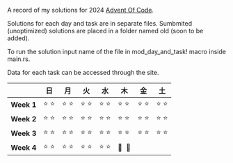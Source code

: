 A record of my solutions for 2024 [Advent Of Code](https://adventofcode.com/ "AoC").

Solutions for each day and task are in separate files. Sumbmited (unoptimized) solutions are placed in a folder named old (soon to be added).

To run the solution input name of the file in mod_day_and_task! macro inside main.rs.

Data for each task can be accessed through the site.

|            | 日 | 月 | 火 | 水 | 木 | 金 | 土 |
|:-----------|-------|-------|-------|-------|-------|-------|-------|
| **Week 1** |⭐&nbsp;⭐|⭐&nbsp;⭐|⭐&nbsp;⭐|⭐&nbsp;⭐|⭐&nbsp;⭐|⭐&nbsp;⭐|⭐&nbsp;⭐|
| **Week 2** |⭐&nbsp;⭐|⭐&nbsp;⭐|⭐&nbsp;⭐|⭐&nbsp;⭐|⭐&nbsp;⭐|⭐&nbsp;⭐|⭐&nbsp;⭐|
| **Week 3** |⭐&nbsp;⭐|⭐&nbsp;⭐|⭐&nbsp;⭐|⭐&nbsp;⭐|⭐&nbsp;⭐|⭐&nbsp;⭐|⭐&nbsp;⭐|
| **Week 4** |⭐&nbsp;⭐|⭐&nbsp;⭐|⭐&nbsp;⭐|⭐&nbsp;⭐|🎄&nbsp;&nbsp;🎄|||

